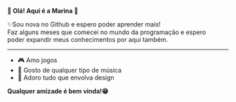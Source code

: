 <strong>👋 Olá! Aqui é a Marina 👋</strong>
<p>✨Sou nova no Github e espero poder aprender mais!<br>
Faz alguns meses que comecei no mundo da programação e espero <br>poder expandir meus conhecimentos por aqui também.</p>
<hr>
<ul>
  <li>🎮 Amo jogos</li>
  <li>🎵 Gosto de qualquer tipo de música</li>
  <li>🎨 Adoro tudo que envolva design</li>
</ul>

<strong><p>Qualquer amizade é bem vinda!😁</p></strong>
<!---
marinareissilveira/marinareissilveira is a ✨ special ✨ repository because its `README.md` (this file) appears on your GitHub profile.
You can click the Preview link to take a look at your changes.
--->
